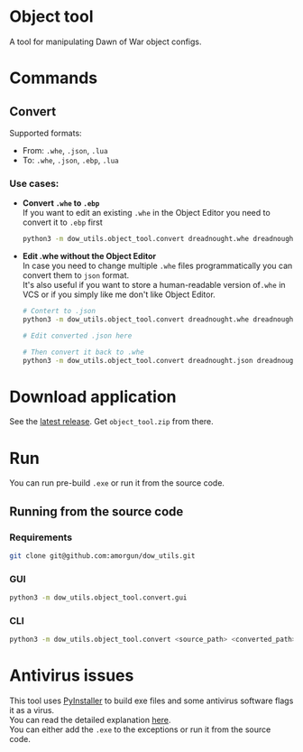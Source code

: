 # Object tool
A tool for manipulating Dawn of War object configs.

# Commands
## Convert
Supported formats:
- From: `.whe`, `.json`, `.lua`
- To: `.whe`, `.json`, `.ebp`, `.lua`

### Use cases:
- **Convert `.whe` to `.ebp`**  
    If you want to edit an existing `.whe` in the Object Editor you need to convert it to `.ebp` first
    ```bash
    python3 -m dow_utils.object_tool.convert dreadnought.whe dreadnought.ebp
    ```
- **Edit .whe without the Object Editor**  
    In case you need to change multiple `.whe` files programmatically you can convert them to `json` format.  
    It's also useful if you want to store a human-readable version of`.whe` in VCS or if you simply like me don't like Object Editor.
    ```bash
    # Contert to .json
    python3 -m dow_utils.object_tool.convert dreadnought.whe dreadnought.json
    
    # Edit converted .json here

    # Then convert it back to .whe
    python3 -m dow_utils.object_tool.convert dreadnought.json dreadnought_edited.whe
    ```

# Download application
See the [latest release](https://github.com/amorgun/dow_utils/releases/tag/OT0.3).
Get `object_tool.zip` from there.

# Run
You can run pre-build `.exe` or run it from the source code.  

## Running from the source code
### Requirements
```bash
git clone git@github.com:amorgun/dow_utils.git
```

### GUI
```bash
python3 -m dow_utils.object_tool.convert.gui
```

### CLI
```bash
python3 -m dow_utils.object_tool.convert <source_path> <converted_path>
```


# Antivirus issues
This tool uses [PyInstaller](https://github.com/pyinstaller/pyinstaller/tree/develop) to build exe files and some antivirus software flags it as a virus.  
You can read the detailed explanation [here](https://github.com/pyinstaller/pyinstaller/blob/develop/.github/ISSUE_TEMPLATE/antivirus.md).  
You can either add the `.exe` to the exceptions or run it from the source code.